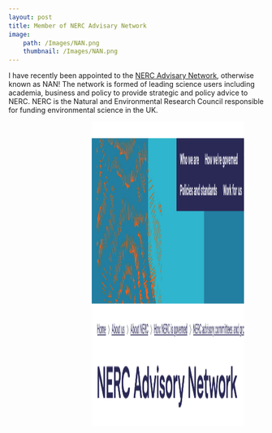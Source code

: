 ```yaml
---
layout: post
title: Member of NERC Advisary Network
image: 
    path: /Images/NAN.png
    thumbnail: /Images/NAN.png
---
```


I have recently been appointed to the [NERC Advisary Network](https://www.ukri.org/about-us/nerc/how-we-are-governed/boards-and-committees/nerc-advisory-network/), otherwise known as NAN! The network is formed of leading science users including academia, business and policy to provide strategic and policy advice to NERC. NERC is the Natural and Environmental Research Council responsible for funding environmental science in the UK.


<figure>
<img src="/Images/NAN.png" style="float: right;" width = "300" height = "600" alt="" >
</figure>
